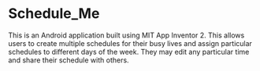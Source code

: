 # Schedule_Me
This is an Android application built using MIT App Inventor 2. This allows users to create multiple schedules for their busy lives and assign particular schedules to different days of the week. They may edit any particular time and share their schedule with others. 
